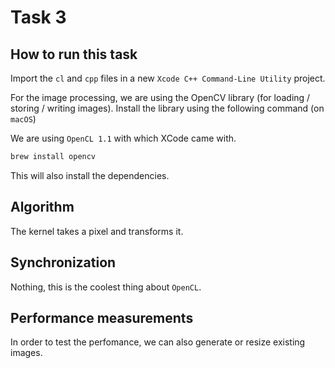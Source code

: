 # Task 3

## How to run this task

Import the `cl` and `cpp` files in a new `Xcode C++ Command-Line Utility` project.

For the image processing, we are using the OpenCV library (for loading / storing / writing images).
Install the library using the following command (on `macOS`)

We are using `OpenCL 1.1` with which XCode came with.
```bash
brew install opencv
```
This will also install the dependencies.

## Algorithm
The kernel takes a pixel and transforms it.

## Synchronization
Nothing, this is the coolest thing about `OpenCL`.

## Performance measurements
In order to test the perfomance, we can also generate or resize existing images.

